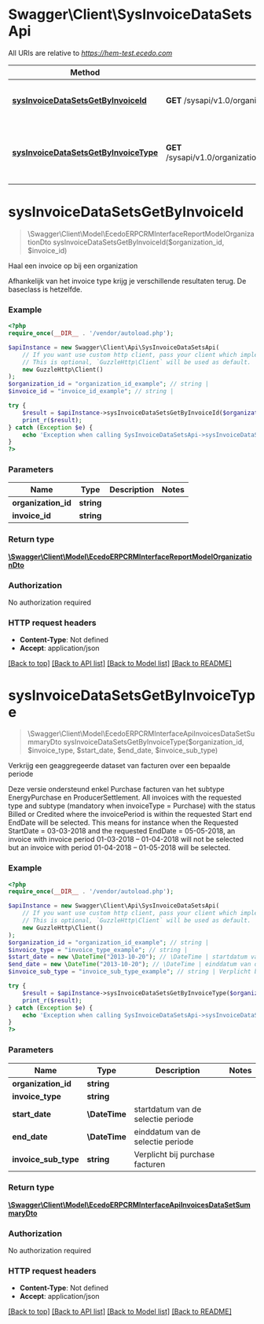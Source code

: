 # Swagger\Client\SysInvoiceDataSetsApi

All URIs are relative to *https://hem-test.ecedo.com*

Method | HTTP request | Description
------------- | ------------- | -------------
[**sysInvoiceDataSetsGetByInvoiceId**](SysInvoiceDataSetsApi.md#sysInvoiceDataSetsGetByInvoiceId) | **GET** /sysapi/v1.0/organizations/{organizationId}/invoicedatasets/{invoiceId} | Haal een invoice op bij een organization
[**sysInvoiceDataSetsGetByInvoiceType**](SysInvoiceDataSetsApi.md#sysInvoiceDataSetsGetByInvoiceType) | **GET** /sysapi/v1.0/organizations/{organizationId}/invoicetypes/{invoiceType}/invoicedatasets | Verkrijg een geaggregeerde dataset van facturen over een bepaalde periode


# **sysInvoiceDataSetsGetByInvoiceId**
> \Swagger\Client\Model\EcedoERPCRMInterfaceReportModelOrganizationDto sysInvoiceDataSetsGetByInvoiceId($organization_id, $invoice_id)

Haal een invoice op bij een organization

Afhankelijk van het invoice type krijg je verschillende resultaten terug. De baseclass is hetzelfde.

### Example
```php
<?php
require_once(__DIR__ . '/vendor/autoload.php');

$apiInstance = new Swagger\Client\Api\SysInvoiceDataSetsApi(
    // If you want use custom http client, pass your client which implements `GuzzleHttp\ClientInterface`.
    // This is optional, `GuzzleHttp\Client` will be used as default.
    new GuzzleHttp\Client()
);
$organization_id = "organization_id_example"; // string | 
$invoice_id = "invoice_id_example"; // string | 

try {
    $result = $apiInstance->sysInvoiceDataSetsGetByInvoiceId($organization_id, $invoice_id);
    print_r($result);
} catch (Exception $e) {
    echo 'Exception when calling SysInvoiceDataSetsApi->sysInvoiceDataSetsGetByInvoiceId: ', $e->getMessage(), PHP_EOL;
}
?>
```

### Parameters

Name | Type | Description  | Notes
------------- | ------------- | ------------- | -------------
 **organization_id** | **string**|  |
 **invoice_id** | **string**|  |

### Return type

[**\Swagger\Client\Model\EcedoERPCRMInterfaceReportModelOrganizationDto**](../Model/EcedoERPCRMInterfaceReportModelOrganizationDto.md)

### Authorization

No authorization required

### HTTP request headers

 - **Content-Type**: Not defined
 - **Accept**: application/json

[[Back to top]](#) [[Back to API list]](../../README.md#documentation-for-api-endpoints) [[Back to Model list]](../../README.md#documentation-for-models) [[Back to README]](../../README.md)

# **sysInvoiceDataSetsGetByInvoiceType**
> \Swagger\Client\Model\EcedoERPCRMInterfaceApiInvoicesDataSetSummaryDto sysInvoiceDataSetsGetByInvoiceType($organization_id, $invoice_type, $start_date, $end_date, $invoice_sub_type)

Verkrijg een geaggregeerde dataset van facturen over een bepaalde periode

Deze versie ondersteund enkel Purchase facturen van het subtype EnergyPurchase en ProducerSettlement.  All invoices with the requested type and subtype (mandatory when invoiceType = Purchase) with the status Billed or Credited where the invoicePeriod is within the requested Start end EndDate will be selected.  This means for instance when the Requested StartDate = 03-03-2018 and the requested EndDate = 05-05-2018, an invoice with invoice period 01-03-2018 – 01-04-2018 will not be selected but an invoice with period 01-04-2018 – 01-05-2018 will be selected.

### Example
```php
<?php
require_once(__DIR__ . '/vendor/autoload.php');

$apiInstance = new Swagger\Client\Api\SysInvoiceDataSetsApi(
    // If you want use custom http client, pass your client which implements `GuzzleHttp\ClientInterface`.
    // This is optional, `GuzzleHttp\Client` will be used as default.
    new GuzzleHttp\Client()
);
$organization_id = "organization_id_example"; // string | 
$invoice_type = "invoice_type_example"; // string | 
$start_date = new \DateTime("2013-10-20"); // \DateTime | startdatum van de selectie periode
$end_date = new \DateTime("2013-10-20"); // \DateTime | einddatum van de selectie periode
$invoice_sub_type = "invoice_sub_type_example"; // string | Verplicht bij purchase facturen

try {
    $result = $apiInstance->sysInvoiceDataSetsGetByInvoiceType($organization_id, $invoice_type, $start_date, $end_date, $invoice_sub_type);
    print_r($result);
} catch (Exception $e) {
    echo 'Exception when calling SysInvoiceDataSetsApi->sysInvoiceDataSetsGetByInvoiceType: ', $e->getMessage(), PHP_EOL;
}
?>
```

### Parameters

Name | Type | Description  | Notes
------------- | ------------- | ------------- | -------------
 **organization_id** | **string**|  |
 **invoice_type** | **string**|  |
 **start_date** | **\DateTime**| startdatum van de selectie periode |
 **end_date** | **\DateTime**| einddatum van de selectie periode |
 **invoice_sub_type** | **string**| Verplicht bij purchase facturen |

### Return type

[**\Swagger\Client\Model\EcedoERPCRMInterfaceApiInvoicesDataSetSummaryDto**](../Model/EcedoERPCRMInterfaceApiInvoicesDataSetSummaryDto.md)

### Authorization

No authorization required

### HTTP request headers

 - **Content-Type**: Not defined
 - **Accept**: application/json

[[Back to top]](#) [[Back to API list]](../../README.md#documentation-for-api-endpoints) [[Back to Model list]](../../README.md#documentation-for-models) [[Back to README]](../../README.md)

